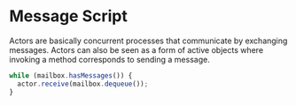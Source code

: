 # Message Script

Actors are basically concurrent processes that communicate by exchanging messages. Actors can also be seen as a form of active objects where invoking a method corresponds to sending a message.

```javascript
while (mailbox.hasMessages()) {
  actor.receive(mailbox.dequeue());
}
```
